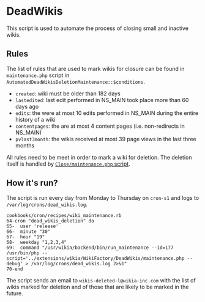 DeadWikis
=========

This script is used to automate the process of closing small and inactive wikis.

## Rules

The list of rules that are used to mark wikis for closure can be found in `maintenance.php` script in `AutomatedDeadWikisDeletionMaintenance::$conditions`.

* `created`: wiki must be older than 182 days
* `lastedited`: last edit performed in NS_MAIN took place more than 60 days ago
* `edits`: the were at most 10 edits performed in NS_MAIN during the entire history of a wiki
* `contentpages`: the are at most 4 content pages (i.e. non-redirects in NS_MAIN)
* `pvlast3month`: the wikis received at most 39 page views in the last three months

All rules need to be meet in order to mark a wiki for deletion. The deletion itself is handled by [`Close/maintenance.php` script](https://github.com/Wikia/app/tree/dev/extensions/wikia/WikiFactory/Close).

## How it's run?

The script is run every day from Monday to Thursday on `cron-s1` and logs to `/var/log/crons/dead_wikis.log`.

```
cookbooks/cron/recipes/wiki_maintenance.rb
64-cron "dead_wikis_deletion" do
65-  user 'release'
66-  minute "30"
67-  hour "19"
68-  weekday "1,2,3,4"
69:  command "/usr/wikia/backend/bin/run_maintenance --id=177 /usr/bin/php --script='../extensions/wikia/WikiFactory/DeadWikis/maintenance.php --debug' > /var/log/crons/dead_wikis.log 2>&1"
70-end
```

The script sends an email to `wikis-deleted-l@wikia-inc.com` with the list of wikis marked for deletion and of those that are likely to be marked in the future.
